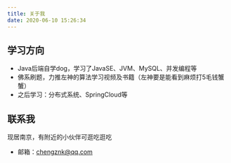 ```yaml
---
title: 关于我
date: 2020-06-10 15:26:34
---
```


## 学习方向

- Java后端自学dog，学习了JavaSE、JVM、MySQL、并发编程等
- 佛系刷题，力推左神的算法学习视频及书籍（左神要是能看到麻烦打5毛钱蟹蟹）
- 之后学习：分布式系统、SpringCloud等

## 联系我

现居南京，有附近的小伙伴可逛吃逛吃

- 邮箱：chengznk@qq.com